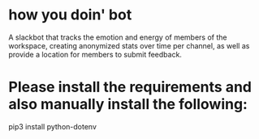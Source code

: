 # how you doin' bot
A slackbot that tracks the emotion and energy of members of the workspace, creating anonymized stats over time per channel, as well as provide a location for members to submit feedback.

# Please install the requirements and also manually install the following:
pip3 install python-dotenv